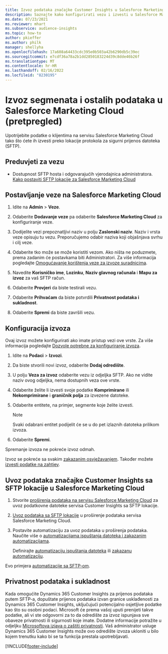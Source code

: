 ```yaml
---
title: Izvoz podataka značajke Customer Insights u Salesforce Marketing Cloud
description: Saznajte kako konfigurirati vezu i izvesti u Salesforce Marketing Cloud.
ms.date: 07/23/2021
ms.reviewer: mhart
ms.subservice: audience-insights
ms.topic: how-to
author: pkieffer
ms.author: philk
manager: shellyha
ms.openlocfilehash: 17a608a64433cdc395e0b503a42b6290db5c39ec
ms.sourcegitcommit: e7cdf36a78a2b1dd2850183224d39c8dde46b26f
ms.translationtype: MT
ms.contentlocale: hr-HR
ms.lasthandoff: 02/16/2022
ms.locfileid: "8230195"
---
```

# <a name="export-segments-and-other-data-to-salesforce-marketing-cloud-preview"></a>Izvoz segmenata i ostalih podataka u Salesforce Marketing Cloud (pretpregled)

Upotrijebite podatke o klijentima na servisu Salesforce Marketing Cloud tako što ćete ih izvesti preko lokacije protokola za sigurni prijenos datoteka (SFTP).

## <a name="prerequisites-for-connection"></a>Preduvjeti za vezu

- Dostupnost SFTP hosta i odgovarajućih vjerodajnica administratora. [Kako postaviti SFTP lokacije za Salesforce Marketing Cloud](https://help.salesforce.com/articleView?id=sf.mc_es_configure_enhanced_ftp.htm&type=5) 

## <a name="set-up-the-connection-to-salesforce-marketing-cloud"></a>Postavljanje veze na Salesforce Marketing Cloud

1. Idite na **Admin** > **Veze**.

1. Odaberite **Dodavanje veze** pa odaberite **Salesforce Marketing Cloud** za konfiguriranje veze.

1. Dodijelite vezi prepoznatljivi naziv u polju **Zaslonski naziv**. Naziv i vrsta veze opisuju tu vezu. Preporučujemo odabir naziva koji objašnjava svrhu i cilj veze.

1. Odaberite tko može se može koristiti vezom. Ako ništa ne poduzmete, prema zadanim će postavkama biti Administratori. Za više informacija pogledajte [Omogućavanje korištenja veze za izvoze suradnicima](connections.md#allow-contributors-to-use-a-connection-for-exports).

1. Navedite **Korisničko ime**, **Lozinku**, **Naziv glavnog računala** i **Mapu za izvoz** za vaš SFTP račun.

1. Odaberite **Provjeri** da biste testirali vezu.

1. Odaberite **Prihvaćam** da biste potvrdili **Privatnost podataka i sukladnost**.

1. Odaberite **Spremi** da biste završili vezu.

## <a name="configure-an-export"></a>Konfiguracija izvoza

Ovaj izvoz možete konfigurirati ako imate pristup vezi ove vrste. Za više informacija pogledajte [Dozvole potrebne za konfiguriranje izvoza](export-destinations.md#set-up-a-new-export).

1. Idite na **Podaci** > **Izvozi**.

1. Da biste stvorili novi izvoz, odaberite **Dodaj odredište**.

1. U polju **Veza za izvoz** odaberite vezu iz odjeljka SFTP. Ako ne vidite naziv ovog odjeljka, nema dostupnih veza ove vrste.

1. Odaberite želite li izvesti svoje podatke **Komprimirane** ili **Nekomprimirane** i **graničnik polja** za izvezene datoteke.

1. Odaberite entitete, na primjer, segmente koje želite izvesti.

   > [!NOTE]
   > Svaki odabrani entitet podijelit će se u do pet izlaznih datoteka prilikom izvoza. 

1. Odaberite **Spremi**.

Spremanje izvoza ne pokreće izvoz odmah.

Izvoz se pokreće sa svakim [zakazanim osvježavanjem](system.md#schedule-tab). Također možete [izvesti podatke na zahtjev](export-destinations.md#run-exports-on-demand). 

## <a name="import-customer-insights-data-from-sftp-location-to-salesforce-marketing-cloud"></a>Uvoz podataka značajke Customer Insights sa SFTP lokacije u Salesforce Marketing Cloud

1. Stvorite [proširenja podataka na servisu Salesforce Marketing Cloud](https://help.salesforce.com/articleView?id=sf.mc_es_create_data_extension.htm&type=5) za uvoz podatkovne datoteke servisa Customer Insights sa SFTP lokacije.

2. [Uvoz podataka sa SFTP lokacije](https://help.salesforce.com/articleView?id=sf.mc_es_import_data_extension_classic.htm&type=5) u proširenje podataka servisa Salesforce Marketing Cloud. 

3. Postavite automatizaciju za uvoz podataka u proširenja podataka. Naučite više o [automatizacijama ispuštanja datoteka i zakazanim automatizacijama](https://help.salesforce.com/articleView?id=sf.mc_as_triggered_automations.htm&type=5).

   Definirajte [automatizaciju ispuštanja datoteka](https://help.salesforce.com/articleView?id=sf.mc_as_define_a_triggered_automation.htm&type=5) ili  [zakazanu automatizaciju](https://help.salesforce.com/articleView?id=sf.mc_as_define_a_scheduled_automation.htm&type=5). 

Evo primjera [automatizacije sa SFTP-om](https://help.salesforce.com/articleView?id=sf.mc_as_ftp_and_triggered_automation_scenario.htm&type=5).

## <a name="data-privacy-and-compliance"></a>Privatnost podataka i sukladnost

Kada omogućite Dynamics 365 Customer Insights za prijenos podataka putem SFTP-a, dopuštate prijenos podataka izvan granice usklađenosti za Dynamics 365 Customer Insights, uključujući potencijalno osjetljive podatke kao što su osobni podaci. Microsoft će prema vašoj uputi prenijeti takve podatke, ali vi ste odgovorni za to da odredište za izvoz ispunjava sve obaveze privatnosti ili sigurnosti koje imate. Dodatne informacije potražite u odjeljku [Microsoftova izjava o zaštiti privatnosti](https://go.microsoft.com/fwlink/?linkid=396732).
Vaš administrator usluge Dynamics 365 Customer Insights može ovo odredište izvoza ukloniti u bilo kojem trenutku kako bi se ta funkcija prestala upotrebljavati.

[!INCLUDE[footer-include](../includes/footer-banner.md)]
